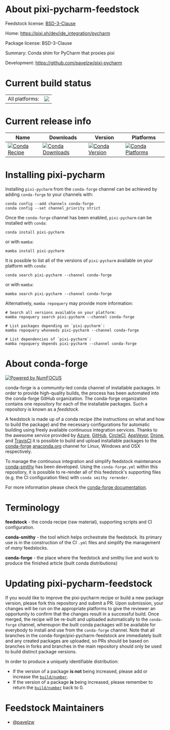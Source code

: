About pixi-pycharm-feedstock
============================

Feedstock license: [BSD-3-Clause](https://github.com/conda-forge/pixi-pycharm-feedstock/blob/main/LICENSE.txt)

Home: https://pixi.sh/dev/ide_integration/pycharm

Package license: BSD-3-Clause

Summary: Conda shim for PyCharm that proxies pixi

Development: https://github.com/pavelzw/pixi-pycharm

Current build status
====================


<table><tr><td>All platforms:</td>
    <td>
      <a href="https://dev.azure.com/conda-forge/feedstock-builds/_build/latest?definitionId=21842&branchName=main">
        <img src="https://dev.azure.com/conda-forge/feedstock-builds/_apis/build/status/pixi-pycharm-feedstock?branchName=main">
      </a>
    </td>
  </tr>
</table>

Current release info
====================

| Name | Downloads | Version | Platforms |
| --- | --- | --- | --- |
| [![Conda Recipe](https://img.shields.io/badge/recipe-pixi--pycharm-green.svg)](https://anaconda.org/conda-forge/pixi-pycharm) | [![Conda Downloads](https://img.shields.io/conda/dn/conda-forge/pixi-pycharm.svg)](https://anaconda.org/conda-forge/pixi-pycharm) | [![Conda Version](https://img.shields.io/conda/vn/conda-forge/pixi-pycharm.svg)](https://anaconda.org/conda-forge/pixi-pycharm) | [![Conda Platforms](https://img.shields.io/conda/pn/conda-forge/pixi-pycharm.svg)](https://anaconda.org/conda-forge/pixi-pycharm) |

Installing pixi-pycharm
=======================

Installing `pixi-pycharm` from the `conda-forge` channel can be achieved by adding `conda-forge` to your channels with:

```
conda config --add channels conda-forge
conda config --set channel_priority strict
```

Once the `conda-forge` channel has been enabled, `pixi-pycharm` can be installed with `conda`:

```
conda install pixi-pycharm
```

or with `mamba`:

```
mamba install pixi-pycharm
```

It is possible to list all of the versions of `pixi-pycharm` available on your platform with `conda`:

```
conda search pixi-pycharm --channel conda-forge
```

or with `mamba`:

```
mamba search pixi-pycharm --channel conda-forge
```

Alternatively, `mamba repoquery` may provide more information:

```
# Search all versions available on your platform:
mamba repoquery search pixi-pycharm --channel conda-forge

# List packages depending on `pixi-pycharm`:
mamba repoquery whoneeds pixi-pycharm --channel conda-forge

# List dependencies of `pixi-pycharm`:
mamba repoquery depends pixi-pycharm --channel conda-forge
```


About conda-forge
=================

[![Powered by
NumFOCUS](https://img.shields.io/badge/powered%20by-NumFOCUS-orange.svg?style=flat&colorA=E1523D&colorB=007D8A)](https://numfocus.org)

conda-forge is a community-led conda channel of installable packages.
In order to provide high-quality builds, the process has been automated into the
conda-forge GitHub organization. The conda-forge organization contains one repository
for each of the installable packages. Such a repository is known as a *feedstock*.

A feedstock is made up of a conda recipe (the instructions on what and how to build
the package) and the necessary configurations for automatic building using freely
available continuous integration services. Thanks to the awesome service provided by
[Azure](https://azure.microsoft.com/en-us/services/devops/), [GitHub](https://github.com/),
[CircleCI](https://circleci.com/), [AppVeyor](https://www.appveyor.com/),
[Drone](https://cloud.drone.io/welcome), and [TravisCI](https://travis-ci.com/)
it is possible to build and upload installable packages to the
[conda-forge](https://anaconda.org/conda-forge) [anaconda.org](https://anaconda.org/)
channel for Linux, Windows and OSX respectively.

To manage the continuous integration and simplify feedstock maintenance
[conda-smithy](https://github.com/conda-forge/conda-smithy) has been developed.
Using the ``conda-forge.yml`` within this repository, it is possible to re-render all of
this feedstock's supporting files (e.g. the CI configuration files) with ``conda smithy rerender``.

For more information please check the [conda-forge documentation](https://conda-forge.org/docs/).

Terminology
===========

**feedstock** - the conda recipe (raw material), supporting scripts and CI configuration.

**conda-smithy** - the tool which helps orchestrate the feedstock.
                   Its primary use is in the construction of the CI ``.yml`` files
                   and simplify the management of *many* feedstocks.

**conda-forge** - the place where the feedstock and smithy live and work to
                  produce the finished article (built conda distributions)


Updating pixi-pycharm-feedstock
===============================

If you would like to improve the pixi-pycharm recipe or build a new
package version, please fork this repository and submit a PR. Upon submission,
your changes will be run on the appropriate platforms to give the reviewer an
opportunity to confirm that the changes result in a successful build. Once
merged, the recipe will be re-built and uploaded automatically to the
`conda-forge` channel, whereupon the built conda packages will be available for
everybody to install and use from the `conda-forge` channel.
Note that all branches in the conda-forge/pixi-pycharm-feedstock are
immediately built and any created packages are uploaded, so PRs should be based
on branches in forks and branches in the main repository should only be used to
build distinct package versions.

In order to produce a uniquely identifiable distribution:
 * If the version of a package **is not** being increased, please add or increase
   the [``build/number``](https://docs.conda.io/projects/conda-build/en/latest/resources/define-metadata.html#build-number-and-string).
 * If the version of a package **is** being increased, please remember to return
   the [``build/number``](https://docs.conda.io/projects/conda-build/en/latest/resources/define-metadata.html#build-number-and-string)
   back to 0.

Feedstock Maintainers
=====================

* [@pavelzw](https://github.com/pavelzw/)


<!-- dummy commit to enable rerendering -->

